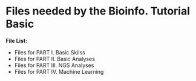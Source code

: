# Files needed by the Bioinfo. Tutorial Basic

**File List:**

* Files for PART I. Basic Skilss
* Files for PART II. Basic Analyses
* Files for PART III. NGS Analyses
* Files for PART IV. Machine Learning

